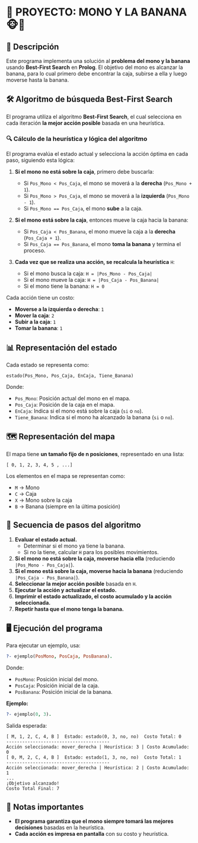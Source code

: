 # 📌 PROYECTO: MONO Y LA BANANA 🐵🍌

## 📖 Descripción
Este programa implementa una solución al **problema del mono y la banana** usando **Best-First Search** en **Prolog**. El objetivo del mono es alcanzar la banana, para lo cual primero debe encontrar la caja, subirse a ella y luego moverse hasta la banana.

## 🛠️ Algoritmo de búsqueda Best-First Search
El programa utiliza el algoritmo **Best-First Search**, el cual selecciona en cada iteración **la mejor acción posible** basada en una heurística.

### 🔍 Cálculo de la heurística y lógica del algoritmo
El programa evalúa el estado actual y selecciona la acción óptima en cada paso, siguiendo esta lógica:

1. **Si el mono no está sobre la caja**, primero debe buscarla:
   - Si `Pos_Mono < Pos_Caja`, el mono se moverá a la **derecha** (`Pos_Mono + 1`).
   - Si `Pos_Mono > Pos_Caja`, el mono se moverá a la **izquierda** (`Pos_Mono - 1`).
   - Si `Pos_Mono == Pos_Caja`, el mono **sube** a la caja.

2. **Si el mono está sobre la caja**, entonces mueve la caja hacia la banana:
   - Si `Pos_Caja < Pos_Banana`, el mono mueve la caja a la **derecha** (`Pos_Caja + 1`).
   - Si `Pos_Caja == Pos_Banana`, el mono **toma la banana** y termina el proceso.

3. **Cada vez que se realiza una acción, se recalcula la heurística** `H`:
   - Si el mono busca la caja: `H = |Pos_Mono - Pos_Caja|`
   - Si el mono mueve la caja: `H = |Pos_Caja - Pos_Banana|`
   - Si el mono tiene la banana: `H = 0`

Cada acción tiene un costo:
- **Moverse a la izquierda o derecha**: `1`
- **Mover la caja**: `2`
- **Subir a la caja**: `1`
- **Tomar la banana**: `1`

## 📊 Representación del estado
Cada estado se representa como:
```
estado(Pos_Mono, Pos_Caja, EnCaja, Tiene_Banana)
```
Donde:
- `Pos_Mono`: Posición actual del mono en el mapa.
- `Pos_Caja`: Posición de la caja en el mapa.
- `EnCaja`: Indica si el mono está sobre la caja (`si` o `no`).
- `Tiene_Banana`: Indica si el mono ha alcanzado la banana (`si` o `no`).

## 🗺️ Representación del mapa
El mapa tiene **un tamaño fijo de n posiciones**, representado en una lista:
```
[ 0, 1, 2, 3, 4, 5 , ...]
```
Los elementos en el mapa se representan como:
- `M` → Mono
- `C` → Caja
- `X` → Mono sobre la caja
- `B` → Banana (siempre en la última posición)

## 🔄 Secuencia de pasos del algoritmo
1. **Evaluar el estado actual.**
   - Determinar si el mono ya tiene la banana.
   - Si no la tiene, calcular `H` para los posibles movimientos.
2. **Si el mono no está sobre la caja, moverse hacia ella** (reduciendo `|Pos_Mono - Pos_Caja|`).
3. **Si el mono está sobre la caja, moverse hacia la banana** (reduciendo `|Pos_Caja - Pos_Banana|`).
4. **Seleccionar la mejor acción posible** basada en `H`.
5. **Ejecutar la acción y actualizar el estado.**
6. **Imprimir el estado actualizado, el costo acumulado y la acción seleccionada.**
7. **Repetir hasta que el mono tenga la banana.**

## 🖥️ Ejecución del programa
Para ejecutar un ejemplo, usa:
```prolog
?- ejemplo(PosMono, PosCaja, PosBanana).
```
Donde:
- `PosMono`: Posición inicial del mono.
- `PosCaja`: Posición inicial de la caja.
- `PosBanana`: Posición inicial de la banana.

**Ejemplo:**
```prolog
?- ejemplo(0, 3).
```
Salida esperada:
```
[ M, 1, 2, C, 4, B ]  Estado: estado(0, 3, no, no)  Costo Total: 0
---------------------------------------
Acción seleccionada: mover_derecha | Heurística: 3 | Costo Acumulado: 0
[ 0, M, 2, C, 4, B ]  Estado: estado(1, 3, no, no)  Costo Total: 1
---------------------------------------
Acción seleccionada: mover_derecha | Heurística: 2 | Costo Acumulado: 1
...
¡Objetivo alcanzado!
Costo Total Final: 7
```

## 📌 Notas importantes
- **El programa garantiza que el mono siempre tomará las mejores decisiones** basadas en la heurística.
- **Cada acción es impresa en pantalla** con su costo y heurística.

